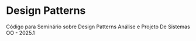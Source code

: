 # Design Patterns

Código para Seminário sobre Design Patterns Análise e Projeto De Sistemas OO - 2025.1

